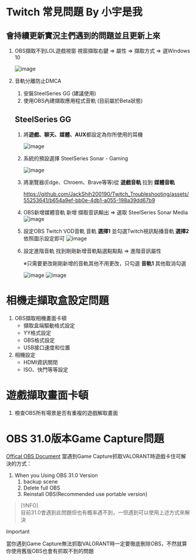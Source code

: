 # Twitch 常見問題 By 小宇是我
會持續更新實況主們遇到的問題並且更新上來
---

1. OBS擷取不到LOL遊戲視窗
   視窗擷取右鍵 => 屬性 => 擷取方式 => 選Windows 10
   
   ![image](https://github.com/JackShih200190/Twitch_Troubleshooting/assets/55253641/758d6fa7-a8c4-4ef6-a041-8186786a0310)

2. 音軌分離防止DMCA
   1. 安裝SteelSeries GG (建議使用)
   2. 使用OBS內建擷取應用程式音軌 (目前屬於Beta狀態)

   ## SteelSeries GG
      1. 將**遊戲、聊天、媒體、AUX**都設定為你所使用的耳機

         ![image](https://github.com/JackShih200190/Twitch_Troubleshooting/assets/55253641/9e2dc66e-c76a-4589-afbc-9e5ab90dce84)

      2. 系統的預設選擇 SteelSeries Sonar - Gaming

         ![image](https://github.com/JackShih200190/Twitch_Troubleshooting/assets/55253641/8ef347b0-f2d1-42e5-84ec-7d05135fdda8)

      3. 將瀏覽器(Edge、Chroem、Brave等等)從 **遊戲音軌** 拉到 **媒體音軌**
      
         https://github.com/JackShih200190/Twitch_Troubleshooting/assets/55253641/b654a9ef-bb0e-4db1-a055-198a39dd67b9

      4. OBS新增媒體音軌
        新增 擷取音訊輸出 => 選取 SteelSeries Sonar Media
         ![image](https://github.com/JackShih200190/Twitch_Troubleshooting/assets/55253641/1c2ce7b8-5d9e-4dbd-9534-104559524869)
        
      6. 設定OBS Twitch VOD音軌
         音軌 **選擇1** 並勾選Twitch視訊點播音軌 **選擇2** 依照圖示設定即可
         ![image](https://github.com/JackShih200190/Twitch_Troubleshooting/assets/55253641/6bfe17b5-1a85-4b34-8c54-3e391b6a42af)

      7. 設定進階音軌
         找到剛剛新增音軌點選點點點 => 進階音訊屬性

         ※只需要更改剛剛新增的音軌其他不用更改，只勾選 **音軌1** 其他取消勾選
         
         ![image](https://github.com/JackShih200190/Twitch_Troubleshooting/assets/55253641/5df518e5-5e38-4ec6-a5f2-e495860b8758)
         ![image](https://github.com/JackShih200190/Twitch_Troubleshooting/assets/55253641/89f7bdcf-c20b-428c-a45d-999af2a90cf0)

# 相機走擷取盒設定問題
1. OBS擷取相機畫面卡頓
   - 擷取盒端驅動格式設定
   - YY格式設定
   - OBS格式設定
   - USB接口速度和位置
2. 相機設定
   - HDMI資訊關閉
   - ISO、快門等等設定

# 遊戲擷取畫面卡頓
   1. 檢查OBS所有場景是否有重複的遊戲解取畫面

# OBS 31.0版本Game Capture問題
[Offical OBS Document](https://obsproject.com/kb/capture-hook-certificate-update)
當遇到Game Capture抓取VALORANT時遊戲卡住可解決的方式：
1. When you Using OBS 31.0 Version
   1. backup scene
   2. Delete full OBS
   3. Reinstall OBS(Recommended use portable version)

> [!INFO]  
> 目前31.0會遇到此問題但也有概率遇不到，一但遇到可以使用上述方式來解決

> [!IMPORTANT]  
> 當你遇到Game Capture無法抓取VALORANT時一定要徹底刪除OBS，不然就算你使用舊版OBS也會有抓取不到的問題
